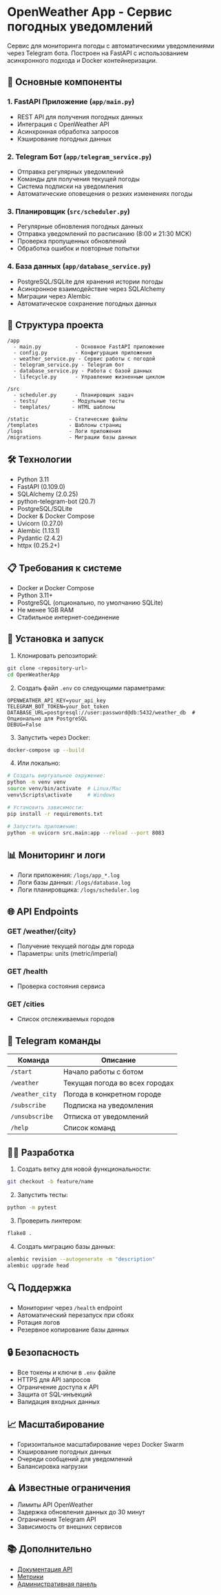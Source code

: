 # OpenWeather App - Сервис погодных уведомлений

Сервис для мониторинга погоды с автоматическими уведомлениями через Telegram бота. 
Построен на FastAPI с использованием асинхронного подхода и Docker контейнеризации.

## 🔧 Основные компоненты

### 1. FastAPI Приложение (`app/main.py`)
- REST API для получения погодных данных
- Интеграция с OpenWeather API
- Асинхронная обработка запросов
- Кэширование погодных данных

### 2. Telegram Бот (`app/telegram_service.py`)
- Отправка регулярных уведомлений
- Команды для получения текущей погоды
- Система подписки на уведомления
- Автоматические оповещения о резких изменениях погоды

### 3. Планировщик (`src/scheduler.py`)
- Регулярные обновления погодных данных
- Отправка уведомлений по расписанию (8:00 и 21:30 МСК)
- Проверка пропущенных обновлений
- Обработка ошибок и повторные попытки

### 4. База данных (`app/database_service.py`)
- PostgreSQL/SQLite для хранения истории погоды
- Асинхронное взаимодействие через SQLAlchemy
- Миграции через Alembic
- Автоматическое сохранение погодных данных

## 📁 Структура проекта

```
/app
  - main.py           - Основное FastAPI приложение
  - config.py         - Конфигурация приложения
  - weather_service.py - Сервис работы с погодой
  - telegram_service.py - Telegram бот
  - database_service.py - Работа с базой данных
  - lifecycle.py      - Управление жизненным циклом

/src
  - scheduler.py      - Планировщик задач
  - tests/           - Модульные тесты
  - templates/       - HTML шаблоны
  
/static             - Статические файлы
/templates          - Шаблоны страниц
/logs               - Логи приложения
/migrations         - Миграции базы данных
```

## 🛠 Технологии

- Python 3.11
- FastAPI (0.109.0)
- SQLAlchemy (2.0.25)
- python-telegram-bot (20.7)
- PostgreSQL/SQLite
- Docker & Docker Compose
- Uvicorn (0.27.0)
- Alembic (1.13.1)
- Pydantic (2.4.2)
- httpx (0.25.2+)

## 📋 Требования к системе

- Docker и Docker Compose
- Python 3.11+
- PostgreSQL (опционально, по умолчанию SQLite)
- Не менее 1GB RAM
- Стабильное интернет-соединение

## 🚀 Установка и запуск

1. Клонировать репозиторий:
```bash
git clone <repository-url>
cd OpenWeatherApp
```

2. Создать файл `.env` со следующими параметрами:
```env
OPENWEATHER_API_KEY=your_api_key
TELEGRAM_BOT_TOKEN=your_bot_token
DATABASE_URL=postgresql://user:password@db:5432/weather_db  # Опционально для PostgreSQL
DEBUG=False
```

3. Запустить через Docker:
```bash
docker-compose up --build
```

4. Или локально:
```bash
# Создать виртуальное окружение:
python -m venv venv
source venv/bin/activate  # Linux/Mac
venv\Scripts\activate     # Windows

# Установить зависимости:
pip install -r requirements.txt

# Запустить приложение:
python -m uvicorn src.main:app --reload --port 8083
```

## 📊 Мониторинг и логи

- Логи приложения: `/logs/app_*.log`
- Логи базы данных: `/logs/database.log`
- Логи планировщика: `/logs/scheduler.log`

## 🌐 API Endpoints

### GET /weather/{city}
- Получение текущей погоды для города
- Параметры: units (metric/imperial)

### GET /health
- Проверка состояния сервиса

### GET /cities
- Список отслеживаемых городов

## 🤖 Telegram команды

| Команда | Описание |
|---------|----------|
| `/start` | Начало работы с ботом |
| `/weather` | Текущая погода во всех городах |
| `/weather_city` | Погода в конкретном городе |
| `/subscribe` | Подписка на уведомления |
| `/unsubscribe` | Отписка от уведомлений |
| `/help` | Список команд |

## 👨‍💻 Разработка

1. Создать ветку для новой функциональности:
```bash
git checkout -b feature/name
```

2. Запустить тесты:
```bash
python -m pytest
```

3. Проверить линтером:
```bash
flake8 .
```

4. Создать миграцию базы данных:
```bash
alembic revision --autogenerate -m "description"
alembic upgrade head
```

## 🔍 Поддержка

- Мониторинг через `/health` endpoint
- Автоматический перезапуск при сбоях
- Ротация логов
- Резервное копирование базы данных

## 🔒 Безопасность

- Все токены и ключи в `.env` файле
- HTTPS для API запросов
- Ограничение доступа к API
- Защита от SQL-инъекций
- Валидация входных данных

## 📈 Масштабирование

- Горизонтальное масштабирование через Docker Swarm
- Кэширование погодных данных
- Очереди сообщений для уведомлений
- Балансировка нагрузки

## ⚠️ Известные ограничения

- Лимиты API OpenWeather
- Задержка обновления данных до 30 минут
- Ограничения Telegram API
- Зависимость от внешних сервисов

## 📚 Дополнительно

- [Документация API](http://localhost:8083/docs)
- [Метрики](http://localhost:8083/metrics)
- [Административная панель](http://localhost:8083/admin) 